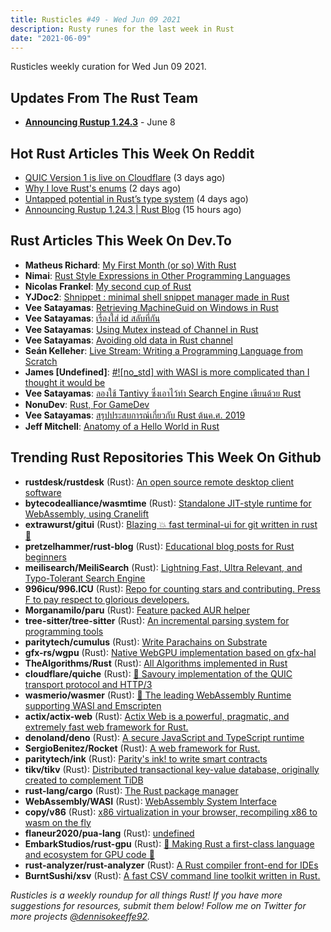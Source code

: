 ```yaml
---
title: Rusticles #49 - Wed Jun 09 2021
description: Rusty runes for the last week in Rust
date: "2021-06-09"
---
```


Rusticles weekly curation for Wed Jun 09 2021.

## Updates From The Rust Team

- **[Announcing Rustup 1.24.3](https://blog.rust-lang.org/2021/06/08/Rustup-1.24.3.html)** - June 8

## Hot Rust Articles This Week On Reddit

- [QUIC Version 1 is live on Cloudflare](https://www.reddit.com/r/rust/comments/nsu1y0/quic_version_1_is_live_on_cloudflare/) (3 days ago)
- [Why I love Rust's enums](https://www.reddit.com/r/rust/comments/ntne8w/why_i_love_rusts_enums/) (2 days ago)
- [Untapped potential in Rust’s type system](https://www.reddit.com/r/rust/comments/ns9i41/untapped_potential_in_rusts_type_system/) (4 days ago)
- [Announcing Rustup 1.24.3 | Rust Blog](https://www.reddit.com/r/rust/comments/nv7udw/announcing_rustup_1243_rust_blog/) (15 hours ago)

## Rust Articles This Week On Dev.To

- **Matheus Richard**: [My First Month (or so) With Rust](https://dev.to/matheusrich/my-first-month-or-so-with-rust-5a92)
- **Nimai**: [Rust Style Expressions in Other Programming Languages](https://dev.to/nimai/rust-style-expressions-in-other-programming-languages-1ka0)
- **Nicolas Frankel**: [My second cup of Rust](https://dev.to/nfrankel/my-second-cup-of-rust-4785)
- **YJDoc2**: [Shnippet : minimal shell snippet manager made in Rust](https://dev.to/yjdoc2/shnippet-minimal-shell-snippet-manager-made-in-rust-3m19)
- **Vee Satayamas**: [Retrieving MachineGuid on Windows in Rust](https://dev.to/veer66/retrieving-machineguid-on-windows-in-rust-1k1h)
- **Vee Satayamas**: [เรื่องใส่ id สลับที่กัน](https://dev.to/veer66/id-4oh)
- **Vee Satayamas**: [Using Mutex instead of Channel in Rust](https://dev.to/veer66/using-mutex-instead-of-channel-in-rust-35hi)
- **Vee Satayamas**: [Avoiding old data in Rust channel](https://dev.to/veer66/avoiding-old-data-in-rust-channel-3i4d)
- **Seán Kelleher**: [Live Stream: Writing a Programming Language from Scratch](https://dev.to/smortimerk/live-stream-writing-a-programming-language-from-scratch-56jo)
- **James [Undefined]**: [#![no_std] with WASI is more complicated than I thought it would be](https://dev.to/thepuzzlemaker/nostd-with-wasi-is-more-complicated-than-i-thought-it-would-be-14j7)
- **Vee Satayamas**: [ลองใช้ Tantivy ซึ่งเอาไว้ทำ Search Engine เขียนด้วย Rust](https://dev.to/veer66/tantivy-search-engine-rust-mpg)
- **NonuDev**: [Rust, For GameDev](https://dev.to/nonudev/rust-for-gamedev-2aj7)
- **Vee Satayamas**: [สรุปประสบการณ์เกี่ยวกับ Rust ต้นค.ศ. 2019](https://dev.to/veer66/rust-2019-ppe)
- **Jeff Mitchell**: [Anatomy of a Hello World in Rust](https://dev.to/sentinel1909/anatomy-of-a-hello-world-in-rust-4kf7)

## Trending Rust Repositories This Week On Github

- **rustdesk/rustdesk** (Rust): [An open source remote desktop client software](https://github.com/rustdesk/rustdesk)
- **bytecodealliance/wasmtime** (Rust): [Standalone JIT-style runtime for WebAssembly, using Cranelift](https://github.com/bytecodealliance/wasmtime)
- **extrawurst/gitui** (Rust): [Blazing 💥 fast terminal-ui for git written in rust 🦀](https://github.com/extrawurst/gitui)
- **pretzelhammer/rust-blog** (Rust): [Educational blog posts for Rust beginners](https://github.com/pretzelhammer/rust-blog)
- **meilisearch/MeiliSearch** (Rust): [Lightning Fast, Ultra Relevant, and Typo-Tolerant Search Engine](https://github.com/meilisearch/MeiliSearch)
- **996icu/996.ICU** (Rust): [Repo for counting stars and contributing. Press F to pay respect to glorious developers.](https://github.com/996icu/996.ICU)
- **Morganamilo/paru** (Rust): [Feature packed AUR helper](https://github.com/Morganamilo/paru)
- **tree-sitter/tree-sitter** (Rust): [An incremental parsing system for programming tools](https://github.com/tree-sitter/tree-sitter)
- **paritytech/cumulus** (Rust): [Write Parachains on Substrate](https://github.com/paritytech/cumulus)
- **gfx-rs/wgpu** (Rust): [Native WebGPU implementation based on gfx-hal](https://github.com/gfx-rs/wgpu)
- **TheAlgorithms/Rust** (Rust): [All Algorithms implemented in Rust](https://github.com/TheAlgorithms/Rust)
- **cloudflare/quiche** (Rust): [🥧 Savoury implementation of the QUIC transport protocol and HTTP/3](https://github.com/cloudflare/quiche)
- **wasmerio/wasmer** (Rust): [🚀 The leading WebAssembly Runtime supporting WASI and Emscripten](https://github.com/wasmerio/wasmer)
- **actix/actix-web** (Rust): [Actix Web is a powerful, pragmatic, and extremely fast web framework for Rust.](https://github.com/actix/actix-web)
- **denoland/deno** (Rust): [A secure JavaScript and TypeScript runtime](https://github.com/denoland/deno)
- **SergioBenitez/Rocket** (Rust): [A web framework for Rust.](https://github.com/SergioBenitez/Rocket)
- **paritytech/ink** (Rust): [Parity's ink! to write smart contracts](https://github.com/paritytech/ink)
- **tikv/tikv** (Rust): [Distributed transactional key-value database, originally created to complement TiDB](https://github.com/tikv/tikv)
- **rust-lang/cargo** (Rust): [The Rust package manager](https://github.com/rust-lang/cargo)
- **WebAssembly/WASI** (Rust): [WebAssembly System Interface](https://github.com/WebAssembly/WASI)
- **copy/v86** (Rust): [x86 virtualization in your browser, recompiling x86 to wasm on the fly](https://github.com/copy/v86)
- **flaneur2020/pua-lang** (Rust): [undefined](https://github.com/flaneur2020/pua-lang)
- **EmbarkStudios/rust-gpu** (Rust): [🐉 Making Rust a first-class language and ecosystem for GPU code 🚧](https://github.com/EmbarkStudios/rust-gpu)
- **rust-analyzer/rust-analyzer** (Rust): [A Rust compiler front-end for IDEs](https://github.com/rust-analyzer/rust-analyzer)
- **BurntSushi/xsv** (Rust): [A fast CSV command line toolkit written in Rust.](https://github.com/BurntSushi/xsv)

_Rusticles is a weekly roundup for all things Rust! If you have more suggestions for resources, submit them below! Follow me on Twitter for more projects [@dennisokeeffe92](https://twitter.com/dennisokeeffe92)._